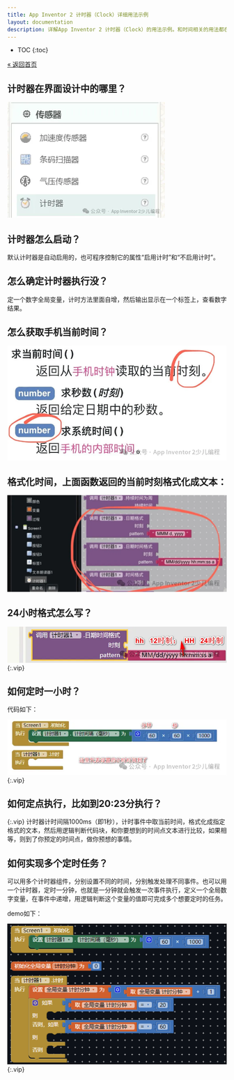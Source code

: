 ```yaml
---
title: App Inventor 2 计时器（Clock）详细用法示例
layout: documentation
description: 详解App Inventor 2 计时器（Clock）的用法示例。和时间相关的用法都在这里：包括时间格式化，定时、定点执行任务等。
---
```


* TOC
{:toc}

[&laquo; 返回首页](../index.html)

## 计时器在界面设计中的哪里？

![clock](images/Clock1.webp)

## 计时器怎么启动？

默认计时器是自动启用的，也可程序控制它的属性“启用计时”和“不启用计时”。

## 怎么确定计时器执行没？

定一个数字全局变量，计时方法里面自增，然后输出显示在一个标签上，查看数字结果。

## 怎么获取手机当前时间？

![clock](images/Clock4.webp)

## 格式化时间，上面函数返回的当前时刻格式化成文本：

![clock](images/Clock5.webp)

## 24小时格式怎么写？

![clock](images/Clock6.webp){:.vip}

## 如何定时一小时？

代码如下：

![clock](images/Clock7.webp){:.vip}

## 如何定点执行，比如到20:23分执行？

{:.vip}
计时器计时间隔1000ms（即1秒），计时事件中取当前时间，格式化成指定格式的文本，然后用逻辑判断代码块，和你要想到的时间点文本进行比较，如果相等，则到了你预定的时间点，做你预想的事情。

## 如何实现多个定时任务？

可以用多个计时器组件，分别设置不同的时间，分别触发处理不同事件。也可以用一个计时器，定时一分钟，也就是一分钟就会触发一次事件执行，定义一个全局数字变量，在事件中递增，用逻辑判断这个变量的值即可完成多个想要定时的任务。

demo如下：

![clock](images/Clock8.png){:.vip}

